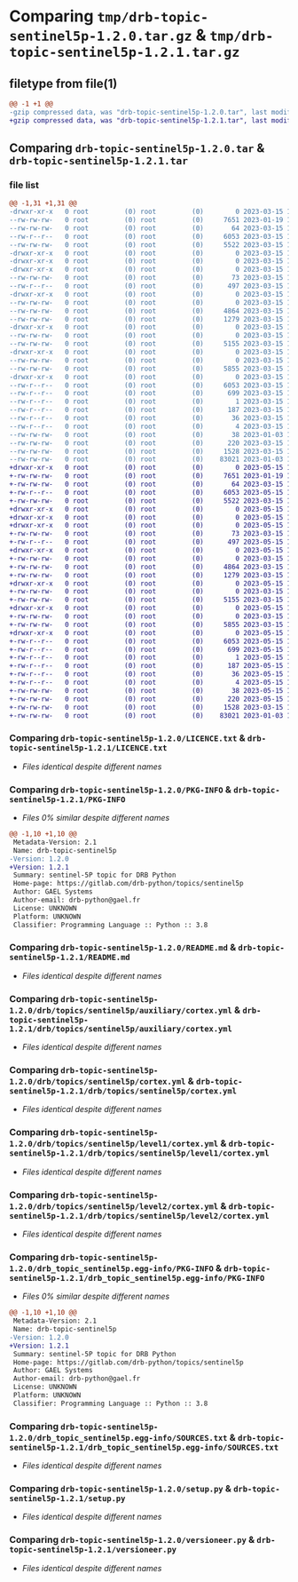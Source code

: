 # Comparing `tmp/drb-topic-sentinel5p-1.2.0.tar.gz` & `tmp/drb-topic-sentinel5p-1.2.1.tar.gz`

## filetype from file(1)

```diff
@@ -1 +1 @@
-gzip compressed data, was "drb-topic-sentinel5p-1.2.0.tar", last modified: Wed Mar 15 13:49:26 2023, max compression
+gzip compressed data, was "drb-topic-sentinel5p-1.2.1.tar", last modified: Mon May 15 11:56:15 2023, max compression
```

## Comparing `drb-topic-sentinel5p-1.2.0.tar` & `drb-topic-sentinel5p-1.2.1.tar`

### file list

```diff
@@ -1,31 +1,31 @@
-drwxr-xr-x   0 root         (0) root         (0)        0 2023-03-15 13:49:26.954108 drb-topic-sentinel5p-1.2.0/
--rw-rw-rw-   0 root         (0) root         (0)     7651 2023-01-19 15:37:30.000000 drb-topic-sentinel5p-1.2.0/LICENCE.txt
--rw-rw-rw-   0 root         (0) root         (0)       64 2023-03-15 13:26:17.000000 drb-topic-sentinel5p-1.2.0/MANIFEST.in
--rw-r--r--   0 root         (0) root         (0)     6053 2023-03-15 13:49:26.954108 drb-topic-sentinel5p-1.2.0/PKG-INFO
--rw-rw-rw-   0 root         (0) root         (0)     5522 2023-03-15 13:26:17.000000 drb-topic-sentinel5p-1.2.0/README.md
-drwxr-xr-x   0 root         (0) root         (0)        0 2023-03-15 13:49:26.946108 drb-topic-sentinel5p-1.2.0/drb/
-drwxr-xr-x   0 root         (0) root         (0)        0 2023-03-15 13:49:26.946108 drb-topic-sentinel5p-1.2.0/drb/topics/
-drwxr-xr-x   0 root         (0) root         (0)        0 2023-03-15 13:49:26.954108 drb-topic-sentinel5p-1.2.0/drb/topics/sentinel5p/
--rw-rw-rw-   0 root         (0) root         (0)       73 2023-03-15 13:26:17.000000 drb-topic-sentinel5p-1.2.0/drb/topics/sentinel5p/__init__.py
--rw-r--r--   0 root         (0) root         (0)      497 2023-03-15 13:49:26.954108 drb-topic-sentinel5p-1.2.0/drb/topics/sentinel5p/_version.py
-drwxr-xr-x   0 root         (0) root         (0)        0 2023-03-15 13:49:26.954108 drb-topic-sentinel5p-1.2.0/drb/topics/sentinel5p/auxiliary/
--rw-rw-rw-   0 root         (0) root         (0)        0 2023-03-15 13:26:17.000000 drb-topic-sentinel5p-1.2.0/drb/topics/sentinel5p/auxiliary/__init__.py
--rw-rw-rw-   0 root         (0) root         (0)     4864 2023-03-15 13:26:17.000000 drb-topic-sentinel5p-1.2.0/drb/topics/sentinel5p/auxiliary/cortex.yml
--rw-rw-rw-   0 root         (0) root         (0)     1279 2023-03-15 13:26:17.000000 drb-topic-sentinel5p-1.2.0/drb/topics/sentinel5p/cortex.yml
-drwxr-xr-x   0 root         (0) root         (0)        0 2023-03-15 13:49:26.954108 drb-topic-sentinel5p-1.2.0/drb/topics/sentinel5p/level1/
--rw-rw-rw-   0 root         (0) root         (0)        0 2023-03-15 13:26:17.000000 drb-topic-sentinel5p-1.2.0/drb/topics/sentinel5p/level1/__init__.py
--rw-rw-rw-   0 root         (0) root         (0)     5155 2023-03-15 13:26:17.000000 drb-topic-sentinel5p-1.2.0/drb/topics/sentinel5p/level1/cortex.yml
-drwxr-xr-x   0 root         (0) root         (0)        0 2023-03-15 13:49:26.954108 drb-topic-sentinel5p-1.2.0/drb/topics/sentinel5p/level2/
--rw-rw-rw-   0 root         (0) root         (0)        0 2023-03-15 13:26:17.000000 drb-topic-sentinel5p-1.2.0/drb/topics/sentinel5p/level2/__init__.py
--rw-rw-rw-   0 root         (0) root         (0)     5855 2023-03-15 13:26:17.000000 drb-topic-sentinel5p-1.2.0/drb/topics/sentinel5p/level2/cortex.yml
-drwxr-xr-x   0 root         (0) root         (0)        0 2023-03-15 13:49:26.954108 drb-topic-sentinel5p-1.2.0/drb_topic_sentinel5p.egg-info/
--rw-r--r--   0 root         (0) root         (0)     6053 2023-03-15 13:49:26.000000 drb-topic-sentinel5p-1.2.0/drb_topic_sentinel5p.egg-info/PKG-INFO
--rw-r--r--   0 root         (0) root         (0)      699 2023-03-15 13:49:26.000000 drb-topic-sentinel5p-1.2.0/drb_topic_sentinel5p.egg-info/SOURCES.txt
--rw-r--r--   0 root         (0) root         (0)        1 2023-03-15 13:49:26.000000 drb-topic-sentinel5p-1.2.0/drb_topic_sentinel5p.egg-info/dependency_links.txt
--rw-r--r--   0 root         (0) root         (0)      187 2023-03-15 13:49:26.000000 drb-topic-sentinel5p-1.2.0/drb_topic_sentinel5p.egg-info/entry_points.txt
--rw-r--r--   0 root         (0) root         (0)       36 2023-03-15 13:49:26.000000 drb-topic-sentinel5p-1.2.0/drb_topic_sentinel5p.egg-info/requires.txt
--rw-r--r--   0 root         (0) root         (0)        4 2023-03-15 13:49:26.000000 drb-topic-sentinel5p-1.2.0/drb_topic_sentinel5p.egg-info/top_level.txt
--rw-rw-rw-   0 root         (0) root         (0)       38 2023-01-03 11:10:29.000000 drb-topic-sentinel5p-1.2.0/requirements.txt
--rw-rw-rw-   0 root         (0) root         (0)      220 2023-03-15 13:49:26.954108 drb-topic-sentinel5p-1.2.0/setup.cfg
--rw-rw-rw-   0 root         (0) root         (0)     1528 2023-03-15 13:26:17.000000 drb-topic-sentinel5p-1.2.0/setup.py
--rw-rw-rw-   0 root         (0) root         (0)    83021 2023-01-03 11:10:29.000000 drb-topic-sentinel5p-1.2.0/versioneer.py
+drwxr-xr-x   0 root         (0) root         (0)        0 2023-05-15 11:56:15.157901 drb-topic-sentinel5p-1.2.1/
+-rw-rw-rw-   0 root         (0) root         (0)     7651 2023-01-19 15:37:30.000000 drb-topic-sentinel5p-1.2.1/LICENCE.txt
+-rw-rw-rw-   0 root         (0) root         (0)       64 2023-03-15 13:26:17.000000 drb-topic-sentinel5p-1.2.1/MANIFEST.in
+-rw-r--r--   0 root         (0) root         (0)     6053 2023-05-15 11:56:15.157901 drb-topic-sentinel5p-1.2.1/PKG-INFO
+-rw-rw-rw-   0 root         (0) root         (0)     5522 2023-03-15 13:26:17.000000 drb-topic-sentinel5p-1.2.1/README.md
+drwxr-xr-x   0 root         (0) root         (0)        0 2023-05-15 11:56:15.021898 drb-topic-sentinel5p-1.2.1/drb/
+drwxr-xr-x   0 root         (0) root         (0)        0 2023-05-15 11:56:15.021898 drb-topic-sentinel5p-1.2.1/drb/topics/
+drwxr-xr-x   0 root         (0) root         (0)        0 2023-05-15 11:56:15.161901 drb-topic-sentinel5p-1.2.1/drb/topics/sentinel5p/
+-rw-rw-rw-   0 root         (0) root         (0)       73 2023-03-15 13:26:17.000000 drb-topic-sentinel5p-1.2.1/drb/topics/sentinel5p/__init__.py
+-rw-r--r--   0 root         (0) root         (0)      497 2023-05-15 11:56:15.161901 drb-topic-sentinel5p-1.2.1/drb/topics/sentinel5p/_version.py
+drwxr-xr-x   0 root         (0) root         (0)        0 2023-05-15 11:56:15.133900 drb-topic-sentinel5p-1.2.1/drb/topics/sentinel5p/auxiliary/
+-rw-rw-rw-   0 root         (0) root         (0)        0 2023-03-15 13:26:17.000000 drb-topic-sentinel5p-1.2.1/drb/topics/sentinel5p/auxiliary/__init__.py
+-rw-rw-rw-   0 root         (0) root         (0)     4864 2023-03-15 13:26:17.000000 drb-topic-sentinel5p-1.2.1/drb/topics/sentinel5p/auxiliary/cortex.yml
+-rw-rw-rw-   0 root         (0) root         (0)     1279 2023-03-15 13:26:17.000000 drb-topic-sentinel5p-1.2.1/drb/topics/sentinel5p/cortex.yml
+drwxr-xr-x   0 root         (0) root         (0)        0 2023-05-15 11:56:15.145900 drb-topic-sentinel5p-1.2.1/drb/topics/sentinel5p/level1/
+-rw-rw-rw-   0 root         (0) root         (0)        0 2023-03-15 13:26:17.000000 drb-topic-sentinel5p-1.2.1/drb/topics/sentinel5p/level1/__init__.py
+-rw-rw-rw-   0 root         (0) root         (0)     5155 2023-03-15 13:26:17.000000 drb-topic-sentinel5p-1.2.1/drb/topics/sentinel5p/level1/cortex.yml
+drwxr-xr-x   0 root         (0) root         (0)        0 2023-05-15 11:56:15.153900 drb-topic-sentinel5p-1.2.1/drb/topics/sentinel5p/level2/
+-rw-rw-rw-   0 root         (0) root         (0)        0 2023-03-15 13:26:17.000000 drb-topic-sentinel5p-1.2.1/drb/topics/sentinel5p/level2/__init__.py
+-rw-rw-rw-   0 root         (0) root         (0)     5855 2023-03-15 13:26:17.000000 drb-topic-sentinel5p-1.2.1/drb/topics/sentinel5p/level2/cortex.yml
+drwxr-xr-x   0 root         (0) root         (0)        0 2023-05-15 11:56:15.157901 drb-topic-sentinel5p-1.2.1/drb_topic_sentinel5p.egg-info/
+-rw-r--r--   0 root         (0) root         (0)     6053 2023-05-15 11:56:14.000000 drb-topic-sentinel5p-1.2.1/drb_topic_sentinel5p.egg-info/PKG-INFO
+-rw-r--r--   0 root         (0) root         (0)      699 2023-05-15 11:56:14.000000 drb-topic-sentinel5p-1.2.1/drb_topic_sentinel5p.egg-info/SOURCES.txt
+-rw-r--r--   0 root         (0) root         (0)        1 2023-05-15 11:56:14.000000 drb-topic-sentinel5p-1.2.1/drb_topic_sentinel5p.egg-info/dependency_links.txt
+-rw-r--r--   0 root         (0) root         (0)      187 2023-05-15 11:56:14.000000 drb-topic-sentinel5p-1.2.1/drb_topic_sentinel5p.egg-info/entry_points.txt
+-rw-r--r--   0 root         (0) root         (0)       36 2023-05-15 11:56:14.000000 drb-topic-sentinel5p-1.2.1/drb_topic_sentinel5p.egg-info/requires.txt
+-rw-r--r--   0 root         (0) root         (0)        4 2023-05-15 11:56:14.000000 drb-topic-sentinel5p-1.2.1/drb_topic_sentinel5p.egg-info/top_level.txt
+-rw-rw-rw-   0 root         (0) root         (0)       38 2023-05-15 11:55:25.000000 drb-topic-sentinel5p-1.2.1/requirements.txt
+-rw-rw-rw-   0 root         (0) root         (0)      220 2023-05-15 11:56:15.157901 drb-topic-sentinel5p-1.2.1/setup.cfg
+-rw-rw-rw-   0 root         (0) root         (0)     1528 2023-03-15 13:26:17.000000 drb-topic-sentinel5p-1.2.1/setup.py
+-rw-rw-rw-   0 root         (0) root         (0)    83021 2023-01-03 11:10:29.000000 drb-topic-sentinel5p-1.2.1/versioneer.py
```

### Comparing `drb-topic-sentinel5p-1.2.0/LICENCE.txt` & `drb-topic-sentinel5p-1.2.1/LICENCE.txt`

 * *Files identical despite different names*

### Comparing `drb-topic-sentinel5p-1.2.0/PKG-INFO` & `drb-topic-sentinel5p-1.2.1/PKG-INFO`

 * *Files 0% similar despite different names*

```diff
@@ -1,10 +1,10 @@
 Metadata-Version: 2.1
 Name: drb-topic-sentinel5p
-Version: 1.2.0
+Version: 1.2.1
 Summary: sentinel-5P topic for DRB Python
 Home-page: https://gitlab.com/drb-python/topics/sentinel5p
 Author: GAEL Systems
 Author-email: drb-python@gael.fr
 License: UNKNOWN
 Platform: UNKNOWN
 Classifier: Programming Language :: Python :: 3.8
```

### Comparing `drb-topic-sentinel5p-1.2.0/README.md` & `drb-topic-sentinel5p-1.2.1/README.md`

 * *Files identical despite different names*

### Comparing `drb-topic-sentinel5p-1.2.0/drb/topics/sentinel5p/auxiliary/cortex.yml` & `drb-topic-sentinel5p-1.2.1/drb/topics/sentinel5p/auxiliary/cortex.yml`

 * *Files identical despite different names*

### Comparing `drb-topic-sentinel5p-1.2.0/drb/topics/sentinel5p/cortex.yml` & `drb-topic-sentinel5p-1.2.1/drb/topics/sentinel5p/cortex.yml`

 * *Files identical despite different names*

### Comparing `drb-topic-sentinel5p-1.2.0/drb/topics/sentinel5p/level1/cortex.yml` & `drb-topic-sentinel5p-1.2.1/drb/topics/sentinel5p/level1/cortex.yml`

 * *Files identical despite different names*

### Comparing `drb-topic-sentinel5p-1.2.0/drb/topics/sentinel5p/level2/cortex.yml` & `drb-topic-sentinel5p-1.2.1/drb/topics/sentinel5p/level2/cortex.yml`

 * *Files identical despite different names*

### Comparing `drb-topic-sentinel5p-1.2.0/drb_topic_sentinel5p.egg-info/PKG-INFO` & `drb-topic-sentinel5p-1.2.1/drb_topic_sentinel5p.egg-info/PKG-INFO`

 * *Files 0% similar despite different names*

```diff
@@ -1,10 +1,10 @@
 Metadata-Version: 2.1
 Name: drb-topic-sentinel5p
-Version: 1.2.0
+Version: 1.2.1
 Summary: sentinel-5P topic for DRB Python
 Home-page: https://gitlab.com/drb-python/topics/sentinel5p
 Author: GAEL Systems
 Author-email: drb-python@gael.fr
 License: UNKNOWN
 Platform: UNKNOWN
 Classifier: Programming Language :: Python :: 3.8
```

### Comparing `drb-topic-sentinel5p-1.2.0/drb_topic_sentinel5p.egg-info/SOURCES.txt` & `drb-topic-sentinel5p-1.2.1/drb_topic_sentinel5p.egg-info/SOURCES.txt`

 * *Files identical despite different names*

### Comparing `drb-topic-sentinel5p-1.2.0/setup.py` & `drb-topic-sentinel5p-1.2.1/setup.py`

 * *Files identical despite different names*

### Comparing `drb-topic-sentinel5p-1.2.0/versioneer.py` & `drb-topic-sentinel5p-1.2.1/versioneer.py`

 * *Files identical despite different names*

